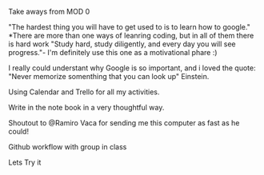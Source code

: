 Take aways from MOD 0


"The hardest thing you will have to get used to is to learn how to google."
*There are more than one ways of leanring coding, but in all of them there is hard work "Study hard, study diligently, and every day you will see progress."- I'm definitely use this one as a motivational phare :)

I really could understant why Google is so important, and i loved the quote: "Never memorize somenthing that you can look up" Einstein.

Using Calendar and Trello for all my activities.

Write in the note book in a very thoughtful way.

Shoutout to @Ramiro Vaca for sending me this computer as fast as he could!

Github workflow with group in class

Lets Try it 
